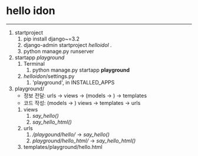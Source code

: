 # hello idon

---
1. startproject
   1. pip install django~=3.2
   2. django-admin startproject _helloidol ._
   3. python manage.py runserver
2. startapp _playground_
   1. Terminal
      1. python manage.py startapp **playground**
   2. _helloidon_/settings.py
      1. 'playground', in INSTALLED_APPS
3. playground/
   - 정보 전달: urls -> views -> (models -> ) -> templates
   - 코드 작성: (models -> ) views -> templates -> urls
   1. views
      1. _say_hello()_
      2. _say_hello_html()_
   2. urls
      1. _/playgound/hello/_ -> _say_hello()_
      2. _playground/hello_html/_ -> _say_hello_html()_
   3. templates/playground/hello.html